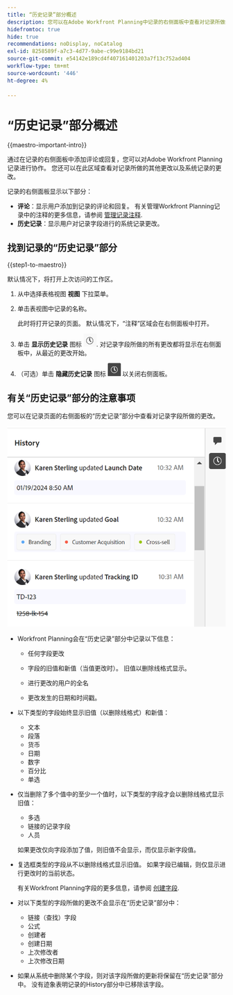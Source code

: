 ```yaml
---
title: “历史记录”部分概述
description: 您可以在Adobe Workfront Planning中记录的右侧面板中查看对记录所做的更改并由系统记录。
hidefromtoc: true
hide: true
recommendations: noDisplay, noCatalog
exl-id: 8258589f-a7c3-4d77-9abe-c99e9184bd21
source-git-commit: e54142e189cd4f407161401203a7f13c752ad404
workflow-type: tm+mt
source-wordcount: '446'
ht-degree: 4%

---
```


# “历史记录”部分概述

{{maestro-important-intro}}

<!--update the metadata with real information when making this available in TOC and in the left nav-->

<!--update the system updates articles when we release to open beta - check the long commenting stream article list and see articles that document where in the system we have system updates; "Maestro records" should be there-->

<!--<span class="preview">The highlighted information on this page refers to functionality not yet generally available. It is available only in the Preview environment for all customers. </span>

<span class="preview">For information about the current release schedule, see [First Quarter 2024 release overview](/help/quicksilver/product-announcements/product-releases/24-q1-release-activity/24-q1-release-overview.md).</span> -->

通过在记录的右侧面板中添加评论或回复，您可以对Adobe Workfront Planning记录进行协作。 您还可以在此区域查看对记录所做的其他更改以及系统记录的更改。

记录的右侧面板显示以下部分：

* **评论**：显示用户添加到记录的评论和回复。 有关管理Workfront Planning记录中的注释的更多信息，请参阅 [管理记录注释](/help/quicksilver/maestro/records/manage-record-comments.md).
* **历史记录**：显示用户对记录字段进行的系统记录更改。

## 找到记录的“历史记录”部分

{{step1-to-maestro}}

默认情况下，将打开上次访问的工作区。

1. 从中选择表格视图 **视图** 下拉菜单。
1. 单击表视图中记录的名称。

   此时将打开记录的页面。 默认情况下，“注释”区域会在右侧面板中打开。
1. 单击 **显示历史记录** 图标 ![](assets/show-history-icon.png). 对记录字段所做的所有更改都将显示在右侧面板中，从最近的更改开始。
1. （可选）单击 **隐藏历史记录** 图标 ![](assets/hide-history-icon.png) 以关闭右侧面板。

## 有关“历史记录”部分的注意事项

您可以在记录页面的右侧面板的“历史记录”部分中查看对记录字段所做的更改。

![](assets/history-area-in-comments.png)

* Workfront Planning会在“历史记录”部分中记录以下信息：

   * 任何字段更改

   * 字段的旧值和新值（当值更改时）。 旧值以删除线格式显示。

   * 进行更改的用户的全名

   * 更改发生的日期和时间戳。

* 以下类型的字段始终显示旧值（以删除线格式）和新值：

   * 文本
   * 段落
   * 货币
   * 日期
   * 数字
   * 百分比
   * 单选

* 仅当删除了多个值中的至少一个值时，以下类型的字段才会以删除线格式显示旧值：

   * 多选
   * 链接的记录字段
   * 人员

  如果更改仅向字段添加了值，则旧值不会显示，而仅显示新字段值。

* 复选框类型的字段从不以删除线格式显示旧值。 如果字段已编辑，则仅显示进行更改时的当前状态。

  有关Workfront Planning字段的更多信息，请参阅 [创建字段](/help/quicksilver/maestro/fields/create-fields.md).

* 对以下类型的字段所做的更改不会显示在“历史记录”部分中：

   * 链接（查找）字段
   * 公式
   * 创建者
   * 创建日期
   * 上次修改者
   * 上次修改日期

* 如果从系统中删除某个字段，则对该字段所做的更新将保留在“历史记录”部分中。 没有迹象表明记录的History部分中已移除该字段。
